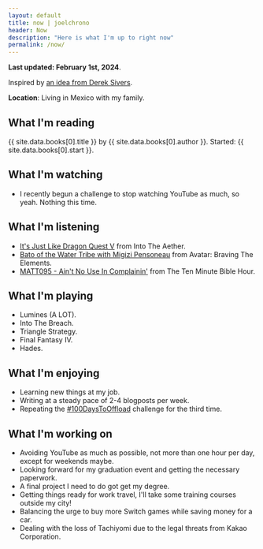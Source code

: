 ```yaml
---
layout: default
title: now | joelchrono
header: Now
description: "Here is what I'm up to right now"
permalink: /now/
---
```


**Last updated: February 1st, 2024**.

Inspired by [an idea from Derek Sivers](https://nownownow.com/about).

**Location**: Living in Mexico with my family.

## What I'm reading

{{ site.data.books[0].title }} by {{ site.data.books[0].author }}. Started: {{ site.data.books[0].start }}.

## What I'm watching
- I recently begun a challenge to stop watching YouTube as much, so yeah. Nothing this time.

## What I'm listening
<!--<iframe width="100%" height="180" frameborder="no" color="black" background="gray" scrolling="no" seamless src=""></iframe>-->

- [It's Just Like Dragon Quest V](https://intothecast.transistor.fm/episodes/its-just-like-dragon-quest-v-feat-tekken-8-and-like-a-dragon-infinite-wealth) from Into The Aether.
- [Bato of the Water Tribe with Migizi Pensoneau](https://www.iheart.com/podcast/1119-avatar-braving-the-elemen-83488502/episode/bato-of-the-water-tribe-with-91176260/) from Avatar: Braving The Elements.
- [MATT095 - Ain't No Use In Complainin'](https://thetenminutebiblehourpodcast.libsyn.com/0095-aint-no-use-in-complainin) from The Ten Minute Bible Hour.

## What I'm playing
- Lumines (A LOT).
- Into The Breach.
- Triangle Strategy.
- Final Fantasy IV.
- Hades.

## What I'm enjoying

- Learning new things at my job.
- Writing at a steady pace of 2-4 blogposts per week.
- Repeating the [#100DaysToOffload](https://100daystooffload.com) challenge for the third time.

## What I'm working on
- Avoiding YouTube as much as possible, not more than one hour per day, except for weekends maybe.
- Looking forward for my graduation event and getting the necessary paperwork.
- A final project I need to do got get my degree.
- Getting things ready for work travel, I'll take some training courses outside my city!
- Balancing the urge to buy more Switch games while saving money for a car.
- Dealing with the loss of Tachiyomi due to the legal threats from Kakao Corporation.
